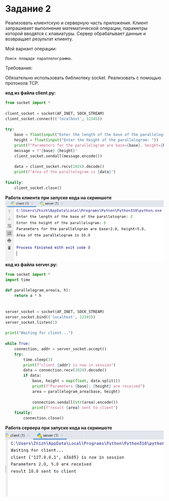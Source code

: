 # Задание 2

Реализовать клиентскую и серверную часть приложения. Клиент запрашивает выполнение математической операции, параметры которой вводятся с клавиатуры. Сервер обрабатывает данные и возвращает результат клиенту.

Мой вариант операции:

    Поиск площади параллелограмма.

Требования:

Обязательно использовать библиотеку socket.
Реализовать с помощью протокола TCP.

**код из файла client.py:**
```python
from socket import *

client_socket = socket(AF_INET, SOCK_STREAM)
client_socket.connect(('localhost', 12345))

try:
    base = float(input("Enter the length of the base of the parallelogram: "))
    height = float(input("Enter the height of the parallelogram: "))
    print(f"Parameters for the parallelogram are base={base}, height={height}.")
    message = f"{base} {height}"
    client_socket.sendall(message.encode())

    data = client_socket.recv(1024).decode()
    print(f"Area of the parallelogram is {data}")

finally:
    client_socket.close()
```
**Работа клиента при запуске кода на скриншоте**
![Работа клиента при запуске кода на скриншоте](images/task2client.png)
**код из файла server.py:**


```python
from socket import *
import time

def parallelogram_area(a, h):
    return a * h


server_socket = socket(AF_INET, SOCK_STREAM)
server_socket.bind(('localhost', 12345))
server_socket.listen(1)

print("Waiting for client...")

while True:
    connection, addr = server_socket.accept()
    try:
        time.sleep(3)
        print(f"client {addr} is now in session")
        data = connection.recv(1024).decode()
        if data:
            base, height = map(float, data.split())
            print(f"Parameters {base}, {height} are received")
            area = parallelogram_area(base, height)

            connection.sendall(str(area).encode())
            print(f"result {area} sent to client")
    finally:
        connection.close()
```
**Работа сервера при запуске кода на скриншоте**
![Работа сервера при запуске кода на скриншоте](images/task2server.png)

